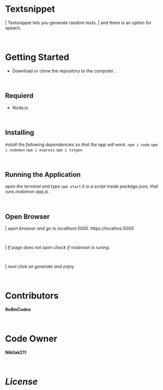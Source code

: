 # **Textsnippet** #
| Textsnippet lets you generate random texts.
| and there is an option for speach.

<br/>

# **Getting Started** #

* Download or clone the repository to the computer .

<br/>

## **Requierd** ##
* NodeJs

<br/>

## **Installing** ##
 *install the following dependencies so that the app will work.*
`npm i node`
`npm i nodemon`
`npm i express`
`npm i txtgen`

<br/>

## **Running the Application** ##
*open the terminal and type* `npm start` *it is a script inside package.json, that runs nodemon app.js .*

<br/>

## **Open Browser** ##
| *open browser and go to localhost:5000.*
 https://localhos:5000
 
 <br/>
 
| *If page does not open check if nodemon is runing.*

<br/>

| *next click on generate and enjoy*

<br/>

# **Contributors** #
 **8o8inCodes**

<br/>

# **Code Owner** #
 **Nikitak211**
 
<br/>

# *License* #
